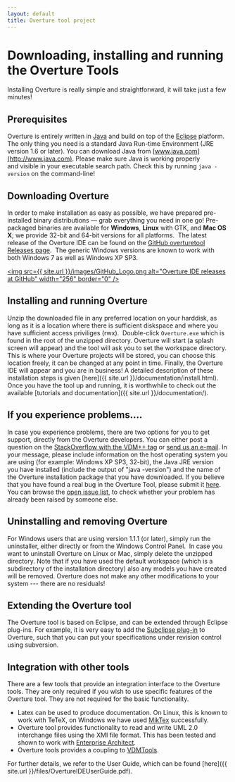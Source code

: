 ```yaml
--- 
layout: default 
title: Overture tool project 
---
```


# Downloading, installing and running the Overture Tools

Installing Overture is really simple and straightforward, it will take just a few minutes!

## Prerequisites

Overture is entirely written in [Java](http://www.java.com) and build on top of the [Eclipse](http://www.eclipse.org) platform.  
The only thing you need is a standard Java Run-time Environment (JRE version 1.6 or later). 
You can download Java from [www.java.com](http://www.java.com). 
Please make sure Java is working properly and visible in your executable search path. 
Check this by running `java -version` on the command-line!

## Downloading Overture

In order to make installation as easy as possible, we have prepared pre-installed binary distributions — grab everything you need in one go! 
Pre-packaged binaries are available for **Windows**, **Linux** with GTK, and **Mac OS X**; we provide 32-bit and 64-bit versions for all platforms. 
The latest release of the Overture IDE can be found on the [GitHub overturetool Releases page](https://github.com/overturetool/overture/releases). 
The generic Windows versions are known to work with both Windows 7 as well as Windows XP SP3.

<a href="https://github.com/overturetool/overture/releases"><img src={{ site.url }}/images/GitHub_Logo.png alt="Overture IDE releases at GitHub" width="256" border="0" /></a>


## Installing and running Overture

Unzip the downloaded file in any preferred location on your harddisk, as long as it is a location where there is sufficient diskspace and where you have sufficient access priviliges (rwx). 
Double-click `Overture.exe` which is found in the root of the unzipped directory. 
Overture will start (a splash screen will appear) and the tool will ask you to set the workspace directory. 
This is where your Overture projects will be stored, you can choose this location freely, it can be changed at any point in time. 
Finally, the Overture IDE will appear and you are in business! 
A detailed description of these installation steps is given [here]({{ site.url }}/documentation/install.html). 
Once you have the tool up and running, it is worthwhile to check out the available [tutorials and documentation]({{ site.url }}/documentation/).

## If you experience problems....

In case you experience problems, there are two options for you to get support, directly from the Overture developers. 
You can either post a question on the [StackOverflow with the VDM++ tag](http://stackoverflow.com/questions/tagged/vdm%2b%2b) or [send us an e-mail](http://www.google.com/recaptcha/mailhide/d?k=01mU5bAq4Rogp5FVouKumLoQ==&c=pHoefT8t8vvgTnqYB_4422-4CEytwUaijr_er5aSbIw=). 
In your message, please include information on the host operating system you are using (for example: Windows XP SP3, 32-bit), the Java JRE version you have installed (include the output of "java -version") and the name of the Overture installation package that you have downloaded. 
If you believe that you have found a real bug in the Overture Tool, please submit it [here](https://github.com/overturetool/overture/issues). 
You can browse the [open issue list](https://github.com/overturetool/overture/issues), to check whether your problem has already been raised by someone else.

## Uninstalling and removing Overture

For Windows users that are using version 1.1.1 (or later), simply run the uninstaller, either directly or from the Windows Control Panel. 
In case you want to uninstall Overture on Linux or Mac, simply delete the unzipped directory. 
Note that if you have used the default workspace (which is a subdirectory of the installation directory) also any models you have created will be removed. 
Overture does not make any other modifications to your system --- there are no residuals!

<!--
## Checking for updates

There are two ways to keep the Overture tool in sync with the project releases. 
First one is simple: just repeat the steps described above, by manually downloading and installing the latest version from SourceForge. 
Multiple versions of the Overture tool can happily co-exist as long as you install them in seperate directories! 
The second option is also simple and well-known to Eclipse users, by moving to the Help menu and select _Check for Updates_. 
This will upgrade the currently running tool instance to the latest and greatest.

-->

## Extending the Overture tool

The Overture tool is based on Eclipse, and can be extended through Eclipse plug-ins. For example, it is very easy to add the [Subclipse plug-in](http://subclipse.tigris.org) to Overture, such that you can put your specifications under revision control using subversion.

## Integration with other tools

There are a few tools that provide an integration interface to the Overture tools. They are only required if you wish to use specific features of the Overture tool. They are not required for the basic functionality.

- Latex can be used to produce documentation. On Linux, this is known to work with TeTeX, on Windows we have used [MikTex](http://miktex.org) successfully.
- Overture tool provides functionality to read and write UML 2.0 interchange files using the XMI file format. This has been tested and shown to work with [Enterprise Architect](http://www.sparxsystems.com).
- Overture tools provides a coupling to [VDMTools](http://www.vdmtools.jp/en).

For further details, we refer to the User Guide, which can be found [here]({{ site.url }}/files/OvertureIDEUserGuide.pdf).

